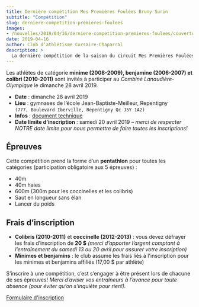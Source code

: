 ```yaml
---
title: Dernière compétition Mes Premières Foulées Bruny Surin
subtitle: "Compétition"
slug: derniere-competition-premieres-foulees
images:
- /nouvelles/2019/04/16/derniere-competition-premieres-foulees/couverture.jpg
date: 2019-04-16
author: Club d’athlétisme Corsaire-Chaparral
description: >
  La dernière compétition de la saison du circuit Mes Premières Foulées Bruny Surin aura lieu le 28 avril 2019 à Repentigny.
---
```


Les athlètes de catégorie **minime (2008-2009), benjamine (2006-2007) et colibri (2010-2011)** sont invités à participer au *Combiné Lanaudière-Olympique* le dimanche 28 avril 2019.               

- **Date** : dimanche 28 avril 2019
- **Lieu** : gymnases de l’école Jean-Baptiste-Meilleur, Repentigny  
  ```(777, Boulevard Iberville, Repentigny Qc J5Y 1A2)```
- **Infos** : [document technique](http://athletisme-quebec.ca/medias/combine-en-gymnase-calo-2019.pdf)
- **Date limite d’inscription** : samedi 20 avril 2019 – *merci de respecter NOTRE date limite pour nous permettre de faire toutes les inscriptions!*

## Épreuves

Cette compétition prend la forme d’un **pentathlon** pour toutes les catégories (participation obligatoire aux 5 épreuves) :

- 40m
- 40m haies
- 600m (300m pour les coccinelles et les colibris)
- Saut en longueur sans élan
- Lancer du poids

## Frais d’inscription

- **Colibris (2010-2011)** et **coccinelle (2012-2013)** : vous devez défrayer les frais d’inscription de **20 $** *(merci d’apporter l’argent comptant à l’entraînement du samedi 13 ou 20 avril pour assurer votre inscription)*
- **Minimes et benjamins** : le club assume les frais liés à l'inscription pour les minimes et benjamins affiliés (17,00 $ par athlète)

S’inscrire à une compétition, c’est s’engager à être présent lors de chacune de ses épreuves! *Merci d’aviser vos entraîneurs à l’avance pour toute absence (pour éviter qu’on s’inquiète pour rien!).*

<a href="https://campagnes.corsaire-chaparral.org/inscription-combine-lanaudiere-olympique-2019" class="btn btn-primary">Formulaire d'inscription <span class="icon icon-assignment"></span></a>